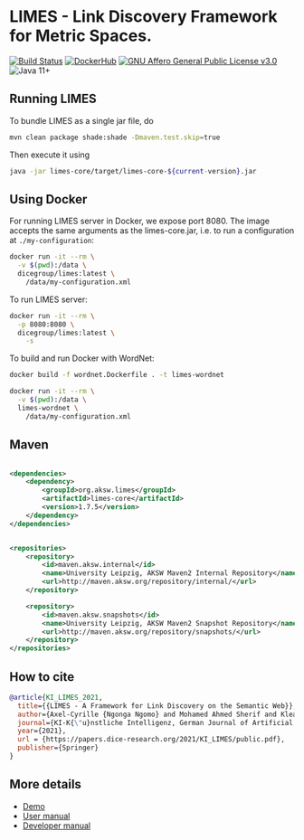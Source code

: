 # LIMES - Link Discovery Framework for Metric Spaces.

[![Build Status](https://github.com/dice-group/LIMES/actions/workflows/run-tests.yml/badge.svg?branch=master&event=push)](https://github.com/dice-group/LIMES/actions/workflows/run-tests.yml)
[![DockerHub](https://badgen.net/badge/dockerhub/dicegroup%2Flimes/blue?icon=docker)](https://hub.docker.com/r/dicegroup/limes)
[![GNU Affero General Public License v3.0](https://badgen.net/badge/license/GNU_Affero_General_Public_License_v3.0/orange)](./LICENSE)
![Java 11+](https://badgen.net/badge/java/11+/gray?icon=maven)


## Running LIMES

To bundle LIMES as a single jar file, do

```bash
mvn clean package shade:shade -Dmaven.test.skip=true
```

Then execute it using

```bash
java -jar limes-core/target/limes-core-${current-version}.jar
```

## Using Docker

For running LIMES server in Docker, we expose port 8080. The image accepts the same arguments as the
limes-core.jar, i.e. to run a configuration at `./my-configuration`:

```bash
docker run -it --rm \
  -v $(pwd):/data \
  dicegroup/limes:latest \
    /data/my-configuration.xml
```

To run LIMES server:

```bash
docker run -it --rm \
  -p 8080:8080 \
  dicegroup/limes:latest \
    -s
```

To build and run Docker with WordNet:

```bash
docker build -f wordnet.Dockerfile . -t limes-wordnet

docker run -it --rm \
  -v $(pwd):/data \
  limes-wordnet \
    /data/my-configuration.xml
```

## Maven

```xml

<dependencies>
    <dependency>
        <groupId>org.aksw.limes</groupId>
        <artifactId>limes-core</artifactId>
        <version>1.7.5</version>
    </dependency>
</dependencies>
```

```xml

<repositories>
    <repository>
        <id>maven.aksw.internal</id>
        <name>University Leipzig, AKSW Maven2 Internal Repository</name>
        <url>http://maven.aksw.org/repository/internal/</url>
    </repository>

    <repository>
        <id>maven.aksw.snapshots</id>
        <name>University Leipzig, AKSW Maven2 Snapshot Repository</name>
        <url>http://maven.aksw.org/repository/snapshots/</url>
    </repository>
</repositories>
```

## How to cite

```bibtex
@article{KI_LIMES_2021,
  title={{LIMES - A Framework for Link Discovery on the Semantic Web}},
  author={Axel-Cyrille {Ngonga Ngomo} and Mohamed Ahmed Sherif and Kleanthi Georgala and Mofeed Hassan and Kevin Dreßler and Klaus Lyko and Daniel Obraczka and Tommaso Soru},
  journal={KI-K{\"u}nstliche Intelligenz, German Journal of Artificial Intelligence - Organ des Fachbereichs "Künstliche Intelligenz" der Gesellschaft für Informatik e.V.},
  year={2021},
  url = {https://papers.dice-research.org/2021/KI_LIMES/public.pdf},
  publisher={Springer}
}
```

## More details

* [Demo](https://dice-research.org/LIMES)
* [User manual](http://dice-group.github.io/LIMES/#/user_manual/index)
* [Developer manual](http://dice-group.github.io/LIMES/#/developer_manual/index)
